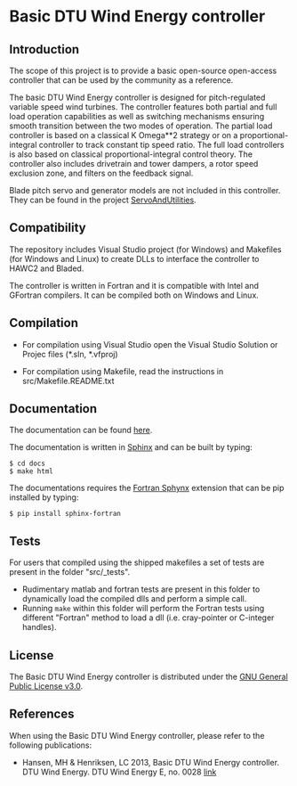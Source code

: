 # Basic DTU Wind Energy controller
## Introduction
The scope of this project is to provide a basic open-source open-access controller that can be used by the community as a reference.  

The basic DTU Wind Energy controller is designed for pitch-regulated variable speed wind turbines.
The controller features both partial and full load operation capabilities as well as switching mechanisms ensuring smooth transition between the two modes of operation. The partial load controller is based on a classical K Omega**2 strategy or on a proportional-integral controller to track constant tip speed ratio. The full load controllers is also based on classical proportional-integral control theory. The controller also includes drivetrain and tower dampers, a rotor speed exclusion zone, and filters on the feedback signal.

Blade pitch servo and generator models are not included in this controller. They can be found in the project  [ServoAndUtilities](https://github.com/DTUWindEnergy/ServosAndUtilities).

## Compatibility
The repository includes Visual Studio project (for Windows) and Makefiles (for Windows and Linux) to create DLLs to interface the controller to HAWC2 and Bladed.

The controller is written in Fortran and it is compatible with Intel and GFortran compilers. It can be compiled both on Windows and Linux. 

## Compilation

- For compilation using Visual Studio open the Visual Studio Solution or Projec files (*.sln, *.vfproj)

- For compilation using Makefile, read the instructions in src/Makefile.README.txt


## Documentation

The documentation can be found [here](http://dtuwindenergy.github.io/BasicDTUController/index.html).

The documentation is written in [Sphinx](http://sphinx-doc.org/) and can be built by typing:

    $ cd docs
    $ make html
  
The documentations requires the [Fortran Sphynx](https://github.com/VACUMM/sphinx-fortran) extension that can be pip installed by typing:

    $ pip install sphinx-fortran

## Tests

For users that compiled using the shipped makefiles a set of tests are present in the folder "src/_tests". 
- Rudimentary matlab and fortran tests are present in this folder to dynamically load the compiled dlls and perform a simple call.
- Running `make` within this folder will perform the Fortran tests using different "Fortran" method to load a dll (i.e. cray-pointer or C-integer handles).



## License

The Basic DTU Wind Energy controller is distributed under the [GNU General Public License v3.0](http://en.wikipedia.org/wiki/GNU_General_Public_License).

## References
When using the Basic DTU Wind Energy controller, please refer to the following publications:

* Hansen, MH & Henriksen, LC 2013, Basic DTU Wind Energy controller. DTU Wind Energy. DTU Wind Energy E, no. 0028 [link](http://orbit.dtu.dk/en/publications/basic-dtu-wind-energy-controller(ff8123f8-55d2-4907-af7f-2fa139987c33).html)
